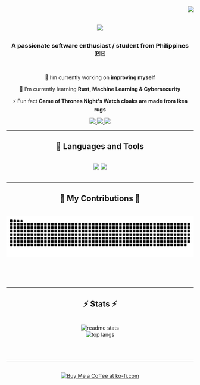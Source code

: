 <img align="right" src="https://visitor-badge.laobi.icu/badge?page_id=copypasteonly.copypasteonly" />

<h1 align="center">
    <img src="https://readme-typing-svg.herokuapp.com/?font=Righteous&size=35&center=true&vCenter=true&width=500&height=70&duration=3500&lines=Hi+There!+👋;+I'm+Denzel!;" />
</h1>

<h3 align="center">A passionate software enthusiast / student from Philippines 🇵🇭</h4>

<br/>

<div align="center">
 
 🔭 I’m currently working on **improving myself**
 
 🌱 I’m currently learning **Rust, Machine Learning & Cybersecurity**

⚡ Fun fact **Game of Thrones Night's Watch cloaks are made from Ikea rugs**

 </div>
 
<div align="center"> 
  <a href="mailto:denzeldadang@protonmail.com">
    <img src="https://img.shields.io/badge/Protonmail-333333?style=for-the-badge&logo=protonmail&logoColor=6D4AFF" />
  </a>
  <a href="https://www.linkedin.com/in/denzel-dadang-7b912a21a/" target="_blank">
    <img src="https://img.shields.io/badge/LinkedIn-0077B5?style=for-the-badge&logo=linkedin&logoColor=white" target="_blank" />
  </a>
  <a href="https://copynpaste.org/" target="_blank">
     <img src="https://img.shields.io/badge/Portfolio-FF5722?style=for-the-badge&logo=sqlite&logoColor=white" target="_blank" /> <!-- sqlite, safari, google-chrome are other good icon options -->
  </a>
</div>

 <hr/>
 
<h2 align="center">🧰 Languages and Tools</h2>
<br/>
<div align="center">
    <img src="https://skillicons.dev/icons?i=linux,neovim,github,git,bash,zsh,nix" />
    <img src="https://skillicons.dev/icons?i=c,rust,lua,java,js,ts,py,cpp" /><br>
</div>

<br/>
<hr/>

<div align="center">
  <h2>🐍 My Contributions 🐍</h2>
  <br>
  <img alt="snake eating my contributions" src="https://raw.githubusercontent.com/copypasteonly/copypasteonly/output/github-contribution-grid-snake.svg" />
  
  <br/><br/><br/>
</div>

<hr/>

<h2 align="center">⚡ Stats ⚡</h2>
<br>
<div align=center>
  <img width=390 src="https://github-readme-stats.vercel.app/api?username=copypasteonly&count_private=true&show_icons=true&theme=react&rank_icon=github&border_radius=10" alt="readme stats" />
  <br/>
  <img width=325 align="center" src="https://github-readme-stats.vercel.app/api/top-langs/?username=copypasteonly&hide=HTML&langs_count=8&layout=compact&theme=react&border_radius=10&size_weight=0.5&count_weight=0.5&exclude_repo=github-readme-stats" alt="top langs" />
</div>

<br/><br/>

<hr/>

<br/>

<div align="center">
<a href='ko-fi.com/copypasteonly' target='_blank'><img height='64' style='border:0px;height:64px;' src='https://storage.ko-fi.com/cdn/kofi1.png?v=3' border='0' alt='Buy Me a Coffee at ko-fi.com' /></a>
</div>

<br/>
